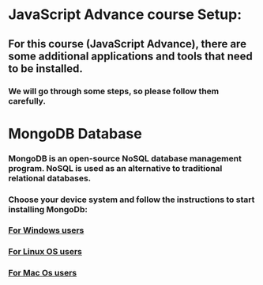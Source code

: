 # JavaScript Advance course Setup:

## For this course (JavaScript Advance), there are some additional applications and tools that need to be installed.
### We will go through some steps, so please follow them carefully.

# MongoDB Database
### MongoDB is an open-source NoSQL database management program. NoSQL is used as an alternative to traditional relational databases. 
 
### Choose your device system and follow the instructions to start installing MongoDb:

###  [For Windows users](mongodb-wsl.md)
###  [For Linux OS users](mongodb-linux.md)
###  [For Mac Os users](mongodb-mac.md)
